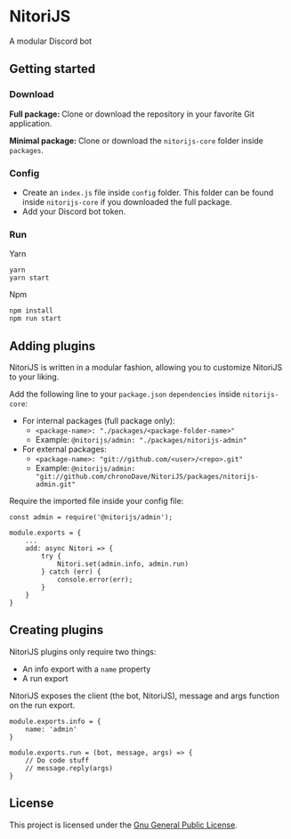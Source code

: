 # NitoriJS

A modular Discord bot

## Getting started
### Download
<b>Full package: </b>
Clone or download the repository in your favorite Git application.

<b>Minimal package: </b>
Clone or download the `nitorijs-core` folder inside `packages`.

### Config
- Create an `index.js` file inside `config` folder. This folder can be found inside `nitorijs-core` if you downloaded the full package.
- Add your Discord bot token.

### Run
Yarn

```
yarn
yarn start
```

Npm

```
npm install
npm run start
```

## Adding plugins
NitoriJS is written in a modular fashion, allowing you to customize NitoriJS to your liking.

Add the following line to your `package.json` `dependencies` inside `nitorijs-core`:
- For internal packages (full package only):
	- `<package-name>: "./packages/<package-folder-name>"`
	- Example: `@nitorijs/admin: "./packages/nitorijs-admin"`
- For external packages:
	- `<package-name>: "git://github.com/<user>/<repo>.git"`
	- Example: `@nitorijs/admin: "git://github.com/chronoDave/NitoriJS/packages/nitorijs-admin.git"`

Require the imported file inside your config file:
```
const admin = require('@nitorijs/admin');

module.exports = {
	...
    add: async Nitori => {
    	try {
        	Nitori.set(admin.info, admin.run)
        } catch (err) {
        	console.error(err);
        }
    }
}
```

## Creating plugins
NitoriJS plugins only require two things:
- An info export with a `name` property
- A run export

NitoriJS exposes the client (the bot, NitoriJS), message and args function on the run export.

```
module.exports.info = {
	name: 'admin'
}

module.exports.run = (bot, message, args) => {
	// Do code stuff
    // message.reply(args)
}
```

## License

This project is licensed under the [Gnu General Public License](https://github.com/chronoDave/Doombox/blob/master/LICENSE).
